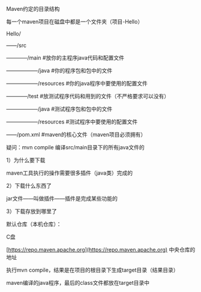 Maven约定的目录结构



每一个maven项目在磁盘中都是一个文件夹（项目\-Hello）

Hello/

——/src

————/main #放你的主程序java代码和配置文件

——————/java #你的程序包和包中的文件

——————/resources #你的java程序中要使用的配置文件



————/test #放测试程序代码和用到的文件（不严格要求可以没有）

——————/java #测试程序包和包中的文件

——————/resources #测试程序中要使用的配置文件



——/pom.xml #maven的核心文件（maven项目必须拥有）



疑问：mvn compile 编译src/main目录下的所有java文件的

1）为什么要下载

maven工具执行的操作需要很多插件（java类）完成的

2）下载什么东西了

jar文件——叫做插件——插件是完成某些功能的

3）下载存放到哪里了

默认仓库（本机仓库）：

C盘

[https://repo.maven.apache.org](https://repo.maven.apache.org) 中央仓库的地址



执行mvn compile，结果是在项目的根目录下生成target目录（结果目录）

maven编译的java程序，最后的class文件都放在target目录中

